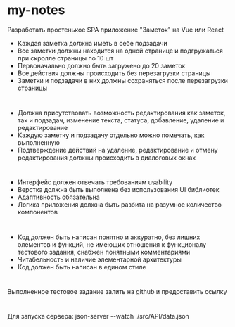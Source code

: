 # my-notes

Разработать простенькое SPA приложение "Заметок" на Vue или React

- Каждая заметка должна иметь в себе подзадачи
- Все заметки должны находится на одной странице и подгружаться при скролле страницы по 10 шт
- Первоначально должно быть загружено до 20 заметок
- Все действия должны происходить без перезагрузки страницы
- Заметки и подзадачи в них должны сохраняться после перезагрузки страницы
#
- Должна присутствовать возможность редактирования как заметок, так и подзадач, изменение текста, статуса, добавление, удаление и редактирование
- Каждую заметку и подзадачу отдельно можно помечать, как выполненную
- Подтверждение действий на удаление, редактирование и отмену редактирования должны происходить в диалоговых окнах
#
- Интерфейс должен отвечать требованиям usability
- Верстка должна быть выполнена без использования UI библиотек
- Адаптивность обязательна
- Логика приложения должна быть разбита на разумное количество компонентов
#
- Код должен быть написан понятно и аккуратно, без лишних элементов и функций, не имеющих отношения к функционалу тестового задания, снабжен понятными комментариями
- Читабельность и наличие элементарной архитектуры
- Код должен быть написан в едином стиле
#

Выполненное тестовое задание залить на github и предоставить ссылку
#
Для запуска сервера: json-server --watch ./src/API/data.json
